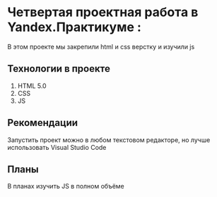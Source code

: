 # Четвертая проектная работа в Yandex.Практикуме : 

В этом проекте мы закрепили html и css верстку и изучили js

## Технологии в проекте

1. HTML 5.0
2. CSS
3. JS

## Рекомендации
Запустить проект можно в любом текстовом редакторе, но лучше использовать Visual Studio Code

## Планы
В планах изучить JS в полном объёме